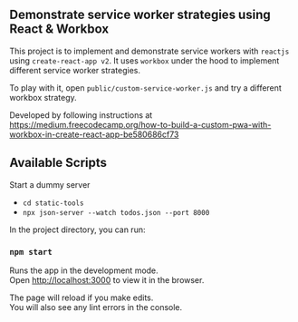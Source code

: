 ## Demonstrate service worker strategies using React & Workbox

This project is to implement and demonstrate service workers with `reactjs` using `create-react-app v2`.
It uses `workbox` under the hood to implement different service worker strategies.

To play with it, open `public/custom-service-worker.js` and try a different workbox strategy.

Developed by following instructions at https://medium.freecodecamp.org/how-to-build-a-custom-pwa-with-workbox-in-create-react-app-be580686cf73

## Available Scripts

Start a dummy server

- `cd static-tools`
- `npx json-server --watch todos.json --port 8000`

In the project directory, you can run:

### `npm start`

Runs the app in the development mode.<br>
Open [http://localhost:3000](http://localhost:3000) to view it in the browser.

The page will reload if you make edits.<br>
You will also see any lint errors in the console.